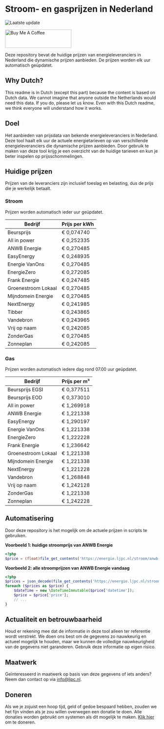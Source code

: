# Stroom- en gasprijzen in Nederland

![Laatste update](https://img.shields.io/badge/laatste%20update-2024--08--14%2014%3A00%20CET-brightgreen)

<a href="https://www.buymeacoffee.com/Lars-" target="_blank"><img src="https://cdn.buymeacoffee.com/buttons/v2/default-orange.png" alt="Buy Me A Coffee" height="60" style="height: 60px !important;width: 217px !important;" ></a>

Deze repository bevat de huidige prijzen van energieleveranciers in Nederland die dynamische prijzen aanbieden. De prijzen worden elk uur automatisch geüpdatet.

## Why Dutch?

This readme is in Dutch (except this part) because the content is based on Dutch data. We cannot imagine that anyone outside the Netherlands would need this data. If you do, please let us know. Even with this Dutch readme, we think
everyone will understand how it works.

## Doel

Het aanbieden van prijsdata van bekende energieleveranciers in Nederland. Deze tool haalt elk uur de actuele energietarieven op van verschillende energieleveranciers die dynamische prijzen aanbieden. Door gebruik te maken van deze tool
krijg je een overzicht van de huidige tarieven en kun je beter inspelen op prijsschommelingen.

## Huidige prijzen

Prijzen van de leveranciers zijn inclusief toeslag en belasting, dus de prijs die je werkelijk betaalt.

### Stroom

Prijzen worden automatisch ieder uur geüpdatet.

 Bedrijf | Prijs per kWh 
---------|---------------
Beursprijs | € 0,074740
All in power | € 0,252335
ANWB Energie | € 0,270485
EasyEnergy | € 0,248935
Energie VanOns | € 0,270485
EnergieZero | € 0,272085
Frank Energie | € 0,247485
Groenestroom Lokaal | € 0,270485
Mijndomein Energie | € 0,270485
NextEnergy | € 0,241985
Tibber | € 0,243865
Vandebron | € 0,243965
Vrij op naam | € 0,242085
ZonderGas | € 0,270485
Zonneplan | € 0,242085


### Gas

Prijzen worden automatisch iedere dag rond 07.00 uur geüpdatet.

 Bedrijf | Prijs per m³ 
---------|--------------
Beursprijs EGSI | € 0,377511
Beursprijs EOD | € 0,373010
All in power | € 1,269918
ANWB Energie | € 1,221338
EasyEnergy | € 1,290197
Energie VanOns | € 1,221338
EnergieZero | € 1,222228
Frank Energie | € 1,236642
Groenestroom Lokaal | € 1,221338
Mijndomein Energie | € 1,221338
NextEnergy | € 1,221228
Vandebron | € 1,268848
Vrij op naam | € 1,242128
ZonderGas | € 1,221338
Zonneplan | € 1,242228


## Automatisering

Door deze repository is het mogelijk om de actuele prijzen in scripts te gebruiken.

**Voorbeeld 1: huidige stroomprijs van ANWB Energie**

```php
<?php
$price = (float)file_get_contents('https://energie.ljpc.nl/stroom/anwb-energie-nu.txt');

```

**Voorbeeld 2: alle stroomprijzen van ANWB Energie vandaag**

```php
<?php
$prices = json_decode(file_get_contents('https://energie.ljpc.nl/stroom/all-in-power-vandaag.json'),true);
foreach ($prices as $price) {
    $dateTime = new \DateTimeImmutable($price['datetime']);
    $price = $price['price'];
    // ...
}
```

## Actualiteit en betrouwbaarheid

Houd er rekening mee dat de informatie in deze tool alleen ter referentie wordt verstrekt. We doen ons best om de gegevens zo nauwkeurig en actueel mogelijk te houden, maar we kunnen de volledige nauwkeurigheid van de gegevens niet
garanderen. Gebruik deze informatie op eigen risico.

## Maatwerk

Geïnteresseerd in maatwerk op basis van deze gegevens of iets anders? Neem dan contact op
via [info@ljpc.nl](mailto:info@ljpc.nl?subject=Energie%20prijzen).

## Doneren

Als we je zojuist een hoop tijd, geld of gedoe bespaard hebben, zouden we het fijn vinden als je zou willen overwegen een
donatie te doen. Alle donaties worden gebruikt om systemen als dit mogelijk te
maken. [Klik hier](https://www.buymeacoffee.com/Lars-) om te doneren.

